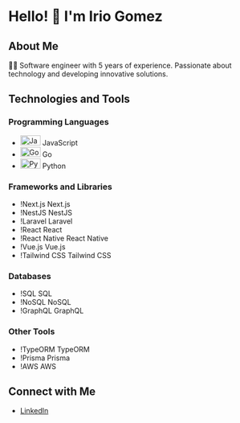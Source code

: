 # Hello! 👋 I'm Irio Gomez

## About Me
👨‍💻 Software engineer with 5 years of experience. Passionate about technology and developing innovative solutions.

## Technologies and Tools
### Programming Languages
- <img src="https://img.shields.io/badge/-JavaScript-F7DF1E?style=flat&logo=JavaScript&logoColor=black" alt="JavaScript" width="40" height="20" /> JavaScript
- <img src="https://img.shields.io/badge/-Go-00ADD8?style=flat&logo=Go&logoColor=white" alt="Go" width="40" height="20" /> Go
- <img src="https://img.shields.io/badge/-Python-3776AB?style=flat&logo=Python&logoColor=white" alt="Python" width="40" height="20" /> Python

### Frameworks and Libraries
- !Next.js Next.js
- !NestJS NestJS
- !Laravel Laravel
- !React React
- !React Native React Native
- !Vue.js Vue.js
- !Tailwind CSS Tailwind CSS

### Databases
- !SQL SQL
- !NoSQL NoSQL
- !GraphQL GraphQL

### Other Tools
- !TypeORM TypeORM
- !Prisma Prisma
- !AWS AWS

## Connect with Me
- [LinkedIn](https://www.linkedin.com/in/iriogomez/)
